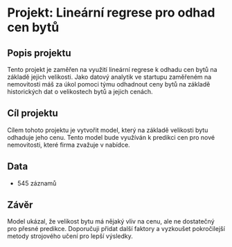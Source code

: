 # Projekt: Lineární regrese pro odhad cen bytů

## Popis projektu
Tento projekt je zaměřen na využití lineární regrese k odhadu cen bytů na základě jejich velikosti. Jako datový analytik ve startupu zaměřeném na nemovitosti máš za úkol pomoci týmu odhadnout ceny bytů na základě historických dat o velikostech bytů a jejich cenách.

## Cíl projektu
Cílem tohoto projektu je vytvořit model, který na základě velikosti bytu odhaduje jeho cenu. Tento model bude využíván k predikci cen pro nové nemovitosti, které firma zvažuje v nabídce.

## Data
- 545 záznamů

## Závěr
Model ukázal, že velikost bytu má nějaký vliv na cenu, ale ne dostatečný pro přesné predikce. Doporučuji přidat další faktory a vyzkoušet pokročilejší metody strojového učení pro lepší výsledky.
